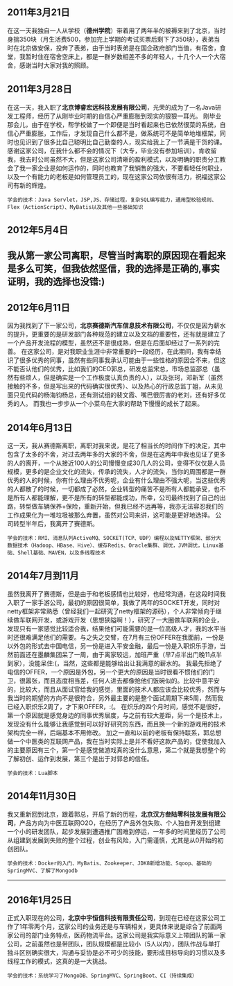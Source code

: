 ## 2011年3月21日
在这一天我独自一人从学校（**德州学院**）带着用了两年半的被褥来到了北京，当时身揣350块（月生活费500，参加完上学期的考试买票后剩下了350块），表弟当时在北京做安保，投奔了表弟，由于当时表弟是在国企政府部门当值，有宿舍，食堂，我暂时住在宿舍空床上，都是一群岁数相差不多的年轻人，十几个人一个大宿舍，感谢当时大家对我的照顾。
## 2011年3月28日
在这一天，我入职了**北京博睿宏远科技发展有限公司**，光荣的成为了一名Java研发工程师，经历了从刚毕业时期的自信心严重膨胀到现实的狠狠一耳光。
刚毕业那会儿，由于在学校，帮学校做了一个即便是当时看起来也已依然很菜的系统，自信心严重膨胀，工作后，才发现自己什么都不是，做系统可不是简单地堆框架，同时也见识到了很多比自己聪明比自己勤奋的人，现实给我上了一节满是干货的课。
感谢这家公司，在我什么都不会的情况下（大专，毕业没有参加培训），肯收留我，我去时公司虽然不大，但是这家公司清晰的盈利模式，以及明确的职责分工教会了我一家企业是如何运作的，同时也教育了我销售的强大，不要看轻任何职业，以及一个有能力的老板是如何管理员工的，现在这家公司依很有活力，祝福这家公司有新的辉煌。	
    
    学会的技术：Java Servlet，JSP,JS、存储过程，复杂SQL编写能力，通用型校验规则、Flex（ActionScript）、MyBatis以及其他一些基础知识
		
## 2012年5月4日
我从第一家公司离职，尽管当时离职的原因现在看起来是多么可笑，但我依然坚信，我的选择是正确的,事实证明，我的选择也没错:)
 ---
## 2012年6月11日
因为我找到了下一家公司，**北京赛德斯汽车信息技术有限公司**，不仅仅是因为薪水的提升，更重要的是研发部门各种规范的建立以及文档的重要性，还有就是建立了一个产品开发流程的模型，虽然还不是很成熟，但是在后面却经过了一系列的完善。
在这家公司，是对我职业生涯中非常重要的一段经历，在此期间，我有幸结识了很多优秀的同事，虽然有些同事我承认可能由于一些性格的原因合不来，但这不能否认他们的优秀，比如我们的CEO郭总，研发总监宋总，市场总监邵总（虽然有些烦人，但是确实是一个工作极度认真负责的人），以及张珂，邓新军（虽然接触的不多，但是写出来的代码确实很优秀）、以及热心的行政总监丁姐，从未见面只见代码的杨海钧杨总，还有测试组的裴文霞、嘴巴很厉害的老刘，还有好多优秀的人。
而我也一步步从一个小菜鸟在大家的帮助下慢慢的成长了起来。



## 2014年6月13日
这一天，我从赛德斯离职，离职对我来说，是花了相当长的时间作下的决定，其中包含了太多的不舍，对过去两年多的大家的不舍，但是在这两年中我也见证了更多的人的离开，一个从接近100人的公司慢慢变成30几人的公司，变得不仅仅是人员规模，更多的是企业文化的流失，传承的流失，人才的流失，当你的周围都是一群优秀的人的时候，你有什么理由不优秀呢，企业有什么理由不强大呢，当这些优秀的人都散了的时候，一切都成了必然，企业转型的痛苦不是所有人都能承受，也不是所有人都能理解，更不是所有的转型都能成功，所幸，公司最终找到了自己的出路，转型做车辆保养+保险，重新开始，但我已经不远再等，我亦无法容忍我们的工作成果化为一堆垃圾被那么弃置，虽然对公司来讲，这可能是更好地选择。
公司转型半年后，我离开了赛德斯。

	学会的技术：RMI、消息队列ActiveMQ、SOCKET(TCP、UDP）编程以及NETTY框架、部分大数据技术（Hadoop、HBase、Hive）、缓存Redis、Oracle集群、调优，JVM调优，Linux基础、Shell基础、MAVEN，以及多线程技术

## 2014年7月到11月
虽然我离开了赛德斯，但是由于和老板感情也比较好，也经常沟通，在这段时间我入职了一家手游公司，最初的原因很简单，我做了两年的SOCKET开发，同时对netty框架非常熟悉（曾经我们一起研究了netty框架的源码），个人非常倾向于继续做车联网开发，或游戏开发（思想狭隘啊！），研究了一大圈做车联网的企业，发现只有一家感觉比较适合我，结果他们可能需要的是一位高级人才，我的水平当时还很难满足他们的需要。与之失之交臂，在7月有三份OFFER在我面前，一份是以外包的形式去中国电信，另一份是进入平安金融，最后一份是入职炽乐手游，当然前面还在墨麟集团呆了一周，由于离家较远，加班严重（早7点半出门晚11点半到家），没能呆住:(，当然，这些都是能够给出让我满意的薪水的。
我最先拒绝了电信的OFFER，一个原因是外包，另一个更大的原因是当时很看不惯他们的门卫，很嚣张，而且态度相当差，任何人进去都像抢他们饭碗似的。比较中意平安的，比较大，而且从面试官给我的感觉，里面的技术人都应该会比较优秀，然而与我当时的期望的方向不是很符合，另外最主要的是整个面试周期下来5周，然而我已经入职炽乐2周了，才下来OFFER，:(。
在炽乐的四个月时间，感觉不是很好，第一个原因就是感觉身边的同事优秀层度，与之前有较大差距，另一个是技术上，发现没有什么能够让我感觉到可以好好研究的东西，而且换一个新的游戏用的技术架构完全一样，后端基本不用修改。
加之一直和以前的老板有保持联系，郭总想做一个中医类的互联网产品，我在当时实际上是并不看好这款产品的，促使我加入的主要原因有三个，第一个是感觉做游戏真的没什么意思，第二个就是我想整个的了解初创、运作到发展，第三个是出于对郭总的信任。
	
	学会的技术：Lua脚本

## 2014年11月30日
我又重新回到北京，跟着郭总，开启了新的历程，**北京汉方叁陆零科技发展有限公司**，产品方向为中医互联网O2O，在经历了产品外包失败、个人独自开发到组建一个小的研发团队，起步发展到遭遇推广困难到停运，一年多的时间里经历了公司从组建到发展到失败的整个过程，创业有风险，入门需谨慎，尤其是从0开始的初创团队。

	学会的技术：Docker的入门、MyBatis、Zookeeper、JDK8新增功能、Sqoop、基础的SpringMVC、了解了Mongodb

 ---

## 2016年1月25日
正式入职现在的公司，**北京中宇恒信科技有限责任公司**，到现在已经在这家公司工作了1年零两个月，这家公司的业务还是与车辆相关，更具体来说是综合了前面两家公司的部门业务特点，医药物流平台。这家公司是我实际意义上带团队的第一家公司，之前虽然也是带团队，团队规模都是比较小（5人以内），团队作战与单打独斗区别确实很大，沟通与妥协是必不可少的技能，要形成目标导向的习惯以及多线程工作的模式，这真的是一大挑战。


	
	学会的技术：系统学习了MongoDB、SpringMVC、SpringBoot、CI（持续集成）
	